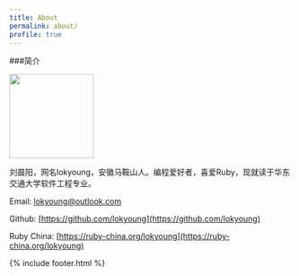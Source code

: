 ```yaml
---
title: About
permalink: about/
profile: true
---
```

###简介

<img src="{{ site.baseurl }}assets/images/avatar.png" width="150px">

刘晨阳，网名lokyoung，安徽马鞍山人。编程爱好者，喜爱Ruby，现就读于华东交通大学软件工程专业。

Email: lokyoung@outlook.com

Github: [https://github.com/lokyoung](https://github.com/lokyoung)

Ruby China: [https://ruby-china.org/lokyoung](https://ruby-china.org/lokyoung)

{% include footer.html %}
